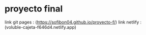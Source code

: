 # proyecto final
 link git pages : (https://sofibon04.github.io/proyecto-f/)
 link netlify : (voluble-cajeta-f646d4.netlify.app)
 